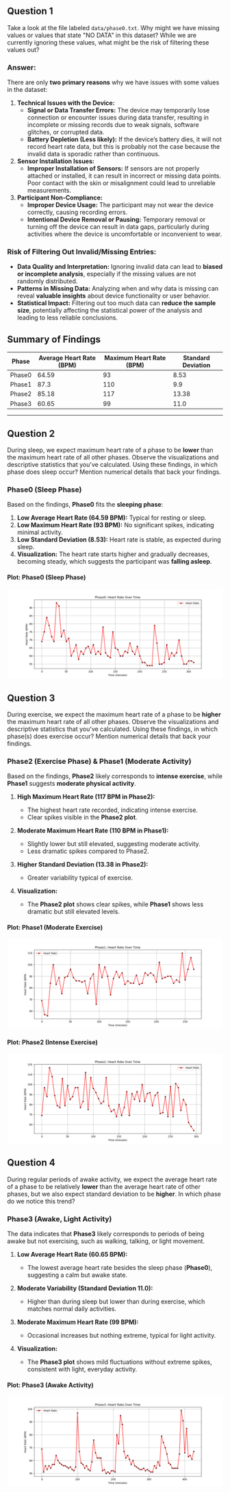 ## Question 1

Take a look at the file labeled `data/phase0.txt`. Why might we have missing values or values that state "NO DATA" in this dataset? While we are currently ignoring these values, what might be the risk of filtering these values out?

### **Answer:**

There are only **two primary reasons** why we have issues with some values in the dataset:

1. **Technical Issues with the Device:**
   - **Signal or Data Transfer Errors:** The device may temporarily lose connection or encounter issues during data transfer, resulting in incomplete or missing records due to weak signals, software glitches, or corrupted data.  
   - **Battery Depletion (Less likely):** If the device’s battery dies, it will not record heart rate data, but this is probably not the case because the invalid data is sporadic rather than continuous.
2. **Sensor Installation Issues:**  
   - **Improper Installation of Sensors:** If sensors are not properly attached or installed, it can result in incorrect or missing data points. Poor contact with the skin or misalignment could lead to unreliable measurements.  
3. **Participant Non-Compliance:**
   - **Improper Device Usage:** The participant may not wear the device correctly, causing recording errors.  
   - **Intentional Device Removal or Pausing:** Temporary removal or turning off the device can result in data gaps, particularly during activities where the device is uncomfortable or inconvenient to wear.

### **Risk of Filtering Out Invalid/Missing Entries:**

- **Data Quality and Interpretation:** Ignoring invalid data can lead to **biased or incomplete analysis**, especially if the missing values are not randomly distributed.
- **Patterns in Missing Data:** Analyzing when and why data is missing can reveal **valuable insights** about device functionality or user behavior.
- **Statistical Impact:** Filtering out too much data can **reduce the sample size**, potentially affecting the statistical power of the analysis and leading to less reliable conclusions.

## **Summary of Findings**  

| Phase   | Average Heart Rate (BPM) | Maximum Heart Rate (BPM) | Standard Deviation |
|---------|--------------------------|--------------------------|--------------------|
| Phase0  | 64.59                     | 93                       | 8.53               |
| Phase1  | 87.3                      | 110                      | 9.9                |
| Phase2  | 85.18                     | 117                      | 13.38              |
| Phase3  | 60.65                     | 99                       | 11.0               |

---

## Question 2

During sleep, we expect maximum heart rate of a phase to be **lower** than the maximum heart rate of all other phases. Observe the visualizations and descriptive statistics that you've calculated. Using these findings, in which phase does sleep occur? Mention numerical details that back your findings.

### **Phase0 (Sleep Phase)**  

Based on the findings, **Phase0** fits the **sleeping phase**:  

1. **Low Average Heart Rate (64.59 BPM):** Typical for resting or sleep.  
2. **Low Maximum Heart Rate (93 BPM):** No significant spikes, indicating minimal activity.  
3. **Low Standard Deviation (8.53):** Heart rate is stable, as expected during sleep.  
4. **Visualization:** The heart rate starts higher and gradually decreases, becoming steady, which suggests the participant was **falling asleep**.

#### **Plot: Phase0 (Sleep Phase)**

![Phase0 Sleep Plot](images/phase0.png)

## Question 3

During exercise, we expect the maximum heart rate of a phase to be **higher** the maximum heart rate of all other phases. Observe the visualizations and descriptive statistics that you've calculated. Using these findings, in which phase(s) does exercise occur? Mention numerical details that back your findings.

### **Phase2 (Exercise Phase) & Phase1 (Moderate Activity)**

Based on the findings, **Phase2** likely corresponds to **intense exercise**, while **Phase1** suggests **moderate physical activity**.  

1. **High Maximum Heart Rate (117 BPM in Phase2):**  
   - The highest heart rate recorded, indicating intense exercise.  
   - Clear spikes visible in the **Phase2 plot**.  

2. **Moderate Maximum Heart Rate (110 BPM in Phase1):**  
   - Slightly lower but still elevated, suggesting moderate activity.  
   - Less dramatic spikes compared to Phase2.  

3. **Higher Standard Deviation (13.38 in Phase2):**  
   - Greater variability typical of exercise.  

4. **Visualization:**  
   - The **Phase2 plot** shows clear spikes, while **Phase1** shows less dramatic but still elevated levels.  

#### **Plot: Phase1 (Moderate Exercise)**

![Phase1 Plot](images/phase1.png)

#### **Plot: Phase2 (Intense Exercise)**

![Phase2 Plot](images/phase2.png)

## Question 4

During regular periods of awake activity, we expect the average heart rate of a phase to be relatively **lower** than the average heart rate of other phases, but we also expect standard deviation to be **higher**. In which phase do we notice this trend?

### **Phase3 (Awake, Light Activity)**  

The data indicates that **Phase3** likely corresponds to periods of being awake but not exercising, such as walking, talking, or light movement.  

1. **Low Average Heart Rate (60.65 BPM):**  
   - The lowest average heart rate besides the sleep phase (**Phase0**), suggesting a calm but awake state.  

2. **Moderate Variability (Standard Deviation 11.0):**  
   - Higher than during sleep but lower than during exercise, which matches normal daily activities.  

3. **Moderate Maximum Heart Rate (99 BPM):**  
   - Occasional increases but nothing extreme, typical for light activity.  

4. **Visualization:**  
   - The **Phase3 plot** shows mild fluctuations without extreme spikes, consistent with light, everyday activity.  

#### **Plot: Phase3 (Awake Activity)**  

![Phase3 Plot](images/phase3.png)
